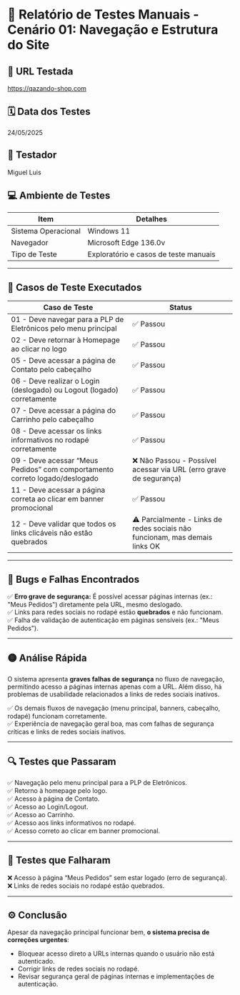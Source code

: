 # 📝 Relatório de Testes Manuais - Cenário 01: Navegação e Estrutura do Site

## 🔗 URL Testada
https://qazando-shop.com

## 🗓️ Data dos Testes
24/05/2025

## 👤 Testador
Miguel Luis

## 💻 Ambiente de Testes

| Item                | Detalhes                                 |
|----------------------|------------------------------------------|
| Sistema Operacional  | Windows 11                               |
| Navegador            | Microsoft Edge 136.0v                    |
| Tipo de Teste        | Exploratório e casos de teste manuais    |

---

## 📌 Casos de Teste Executados

| Caso de Teste                                                                                           | Status    |
|----------------------------------------------------------------------------------------------------------|-----------|
| 01 - Deve navegar para a PLP de Eletrônicos pelo menu principal                                          | ✅ Passou  |
| 02 - Deve retornar à Homepage ao clicar no logo                                                           | ✅ Passou  |
| 05 - Deve acessar a página de Contato pelo cabeçalho                                                      | ✅ Passou  |
| 06 - Deve realizar o Login (deslogado) ou Logout (logado) corretamente                                     | ✅ Passou  |
| 07 - Deve acessar a página do Carrinho pelo cabeçalho                                                     | ✅ Passou  |
| 08 - Deve acessar os links informativos no rodapé corretamente                                            | ✅ Passou  |
| 09 - Deve acessar “Meus Pedidos” com comportamento correto logado/deslogado                                | ❌ Não Passou - Possível acessar via URL (erro grave de segurança) |
| 11 - Deve acessar a página correta ao clicar em banner promocional                                        | ✅ Passou  |
| 12 - Deve validar que todos os links clicáveis não estão quebrados                                        | ⚠️ Parcialmente - Links de redes sociais não funcionam, mas demais links OK |

---

## 🚨 Bugs e Falhas Encontrados

✅ **Erro grave de segurança:** É possível acessar páginas internas (ex.: "Meus Pedidos") diretamente pela URL, mesmo deslogado.  
✅ Links para redes sociais no rodapé estão **quebrados** e não funcionam.  
✅ Falha de validação de autenticação em páginas sensíveis (ex.: "Meus Pedidos").

---

## 🟡 Análise Rápida

O sistema apresenta **graves falhas de segurança** no fluxo de navegação, permitindo acesso a páginas internas apenas com a URL. Além disso, há problemas de usabilidade relacionados a links de redes sociais inativos.

✅ Os demais fluxos de navegação (menu principal, banners, cabeçalho, rodapé) funcionam corretamente.  
✅ Experiência de navegação geral boa, mas com falhas de segurança críticas e links de redes sociais inativos.

---

## 🔍 Testes que Passaram

✅ Navegação pelo menu principal para a PLP de Eletrônicos.  
✅ Retorno à homepage pelo logo.  
✅ Acesso à página de Contato.  
✅ Acesso ao Login/Logout.  
✅ Acesso ao Carrinho.  
✅ Acesso aos links informativos no rodapé.  
✅ Acesso correto ao clicar em banner promocional.

---

## 🚧 Testes que Falharam

❌ Acesso à página “Meus Pedidos” sem estar logado (erro de segurança).  
❌ Links de redes sociais no rodapé estão quebrados.

---

## ⚙️ Conclusão

Apesar da navegação principal funcionar bem, **o sistema precisa de correções urgentes**:

- Bloquear acesso direto a URLs internas quando o usuário não está autenticado.
- Corrigir links de redes sociais no rodapé.
- Revisar segurança geral de páginas internas e implementações de autenticação.
